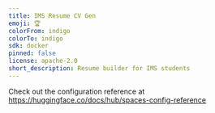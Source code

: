 ```yaml
---
title: IMS Resume CV Gen
emoji: 🏆
colorFrom: indigo
colorTo: indigo
sdk: docker
pinned: false
license: apache-2.0
short_description: Resume builder for IMS students
---
```


Check out the configuration reference at https://huggingface.co/docs/hub/spaces-config-reference
